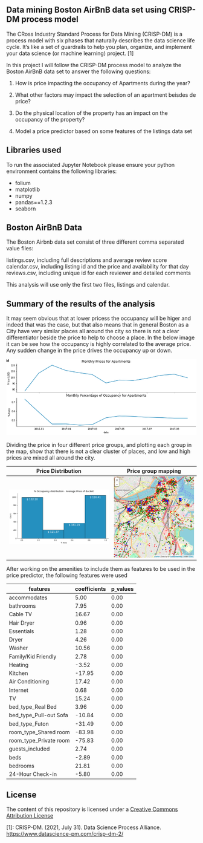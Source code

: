 ## Data mining Boston AirBnB data set using CRISP-DM process model

The CRoss Industry Standard Process for Data Mining (CRISP-DM) is a process model with six phases that naturally describes the data science life cycle. It’s like a set of guardrails to help you plan, organize, and implement your data science (or machine learning) project. [1]

In this project I will follow the CRISP-DM process model to analyze the Boston AirBnB data set to answer the following questions:

1. How is price impacting the occupancy of Apartments during the year?

1. What other factors may impact the selection of an apartment beisdes de price?

1. Do the physical location of the property has an impact on the occupancy of the property?

1. Model a price predictor based on some features of the listings data set

## Libraries used

To run the associated Jupyter Notebook please ensure your python environment contains the following libraries:

- folium
- matplotlib
- numpy
- pandas==1.2.3
- seaborn

## Boston AirBnB Data 

The Boston Airbnb data set consist of three different comma separated value files:

listings.csv, including full descriptions and average review score
calendar.csv, including listing id and the price and availability for that day
reviews.csv, including unique id for each reviewer and detailed comments

This analysis will use only the first two files, listings and calendar.

## Summary of the results of the analysis

It may seem obvious that at lower pricess the occupancy will be higer and indeed that was the case, but that also means that in general Boston as a City have very similar places all around the city so there is not a clear differentiator beside the price to help to choose a place.
In the below image it can be see how the occupancy is highly correlated to the average price. Any sudden change in the price drives the occupancy up or down.

![Distribution of Monthly pricesses](./img/month-prices.png)

Dividing the price in four different price groups, and plotting each group in the map, show that there is not a clear cluster of places, and low and high prices are mixed all around the city.

Price Distribution | Price group mapping
------------------ | -------------------
![Price Distribution](./img/dist-prices.png) | ![Price group mapping](./img/boston.png)

After working on the amenities to include them as features to be used in the price predictor, the following features were used


features|coefficients|p_values
--------|------------|--------
accommodates|5.00|0.00
bathrooms|7.95|0.00
Cable TV|16.67|0.00
Hair Dryer|0.96|0.00
Essentials|1.28|0.00
Dryer|4.26|0.00
Washer|10.56|0.00
Family/Kid Friendly|2.78|0.00
Heating|-3.52|0.00
Kitchen|-17.95|0.00
Air Conditioning|17.42|0.00
Internet|0.68|0.00
TV|15.24|0.00
bed_type_Real Bed|3.96|0.00
bed_type_Pull-out Sofa|-10.84|0.00
bed_type_Futon|-31.49|0.00
room_type_Shared room|-83.98|0.00
room_type_Private room|-75.83|0.00
guests_included|2.74|0.00
beds|-2.89|0.00
bedrooms|21.81|0.00
24-Hour Check-in|-5.80|0.00


## License

The content of this repository is licensed under a [Creative Commons Attribution License](http://creativecommons.org/licenses/by/3.0/us/)



[1]: CRISP-DM. (2021, July 31). Data Science Process Alliance. https://www.datascience-pm.com/crisp-dm-2/






